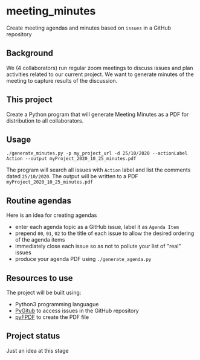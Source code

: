 # meeting_minutes
Create meeting agendas and minutes based on ``issues`` in a GitHub repository

## Background
We (4 collaborators) run regular zoom meetings to discuss issues and plan activities related to our current project. We want to generate minutes 
of the meeting to capture results of the discussion. 

## This project
Create a Python program that will generate Meeting Minutes as a PDF for distribution to all collaborators.

## Usage

```
./generate_minutes.py -p my_project_url -d 25/10/2020 --actionLabel Action --output myProject_2020_10_25_minutes.pdf
```

The program will search all issues with ``Action`` label and list the comments dated ``25/10/2020``. The output will be
written to a PDF ``myProject_2020_10_25_minutes.pdf``

## Routine agendas

Here is an idea for creating agendas

* enter each agenda topic as a GitHub issue, label it as  ``Agenda Item``
* prepend ``00``, ``01``, ``02`` to the title of each issue to allow the desired ordering of the agenda items
* immediately close each issue so as not to pollute your list of "real" issues
* produce your agenda PDF using ``./generate_agenda.py``

## Resources to use
The project will be built using:

* Python3 programming languague
* [PyGitub](https://github.com/PyGithub/PyGithub) to access issues in the GitHub repository
* [pyFPDF](https://pypi.org/project/fpdf/) to create the PDF file

## Project status
Just an idea at this stage
